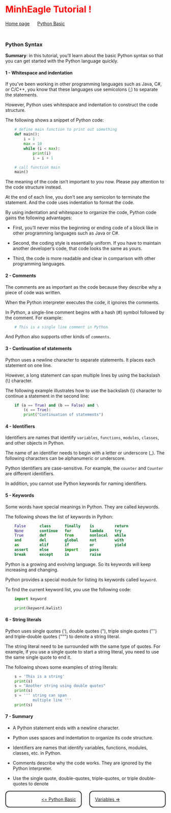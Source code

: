<h1 style="color:red">MinhEagle Tutorial !</h1>

<div style="width:100%;display:flex;justify-content:flex-start;align-items:center;gap:24px;padding-bottom:24px">
    <div>
        <a href="../README.md">Home page</a>
    </div>
    <div>
        <a href="../overview.md">Python Basic</a>
    </div>
</div>

### Python Syntax

**Summary**: in this tutorial, you’ll learn about the basic Python syntax so that you can get started with the Python language quickly.

#### 1 - Whitespace and indentation

<p>If you’ve been working in other programming languages such as Java, C#, or C/C++, you know that these languages use semicolons (;) to separate the statements.</p>

<p>However, Python uses whitespace and indentation to construct the code structure.</p>

<p>The following shows a snippet of Python code:</p>

```python
    # define main function to print out something
    def main():
        i = 1
        max = 10
        while (i < max):
            print(i)
            i = i + 1

    # call function main
    main()
```

<p>The meaning of the code isn’t important to you now. Please pay attention to the code structure instead.</p>

<p>At the end of each line, you don’t see any semicolon to terminate the statement. And the code uses indentation to format the code.</p>

<p>By using indentation and whitespace to organize the code, Python code gains the following advantages:</p>

- First, you’ll never miss the beginning or ending code of a block like in other programming languages such as Java or C#.

- Second, the coding style is essentially uniform. If you have to maintain another developer’s code, that code looks the same as yours.

- Third, the code is more readable and clear in comparison with other programming languages.

#### 2 - Comments

<p>The comments are as important as the code because they describe why a piece of code was written.</p>

<p>When the Python interpreter executes the code, it ignores the comments.</p>

<p>In Python, a single-line comment begins with a hash (#) symbol followed by the comment. For example:</p>

```python
    # This is a single line comment in Python
```

<p>And Python also supports other kinds of <code>comments</code>.</p>

#### 3 - Continuation of statements

<p>Python uses a newline character to separate statements. It places each statement on one line.</p>

<p>However, a long statement can span multiple lines by using the backslash (\) character.</p>

<p>The following example illustrates how to use the backslash (\) character to continue a statement in the second line:</p>

```python
    if (a == True) and (b == False) and \
        (c == True):
        print("Continuation of statements")
```

#### 4 - Identifiers

<p>Identifiers are names that identify <code>variables</code>, <code>functions</code>, <code>modules</code>, <code>classes</code>, and other objects in Python.</p>

<p>The name of an identifier needs to begin with a letter or underscore (_). The following characters can be alphanumeric or underscore.</p>

<p>Python identifiers are case-sensitive. For example, the <code>counter</code> and <code>Counter</code> are different identifiers.</p>

<p>In addition, you cannot use Python keywords for naming identifiers.</p>

#### 5 - Keywords

<p>Some words have special meanings in Python. They are called keywords.</p>

<p>The following shows the list of keywords in Python:</p>

```python
    False      class      finally    is         return
    None       continue   for        lambda     try
    True       def        from       nonlocal   while
    and        del        global     not        with
    as         elif       if         or         yield
    assert     else       import     pass
    break      except     in         raise
```

<p>Python is a growing and evolving language. So its keywords will keep increasing and changing.</p>

<p>Python provides a special module for listing its keywords called <code>keyword</code>.</p>

<p>To find the current keyword list, you use the following code:</p>

```python
    import keyword

    print(keyword.kwlist)
```

#### 6 - String literals

<p>Python uses single quotes ('), double quotes ("), triple single quotes (''') and triple-double quotes (""") to denote a string literal.</p>

<p>The string literal need to be surrounded with the same type of quotes. For example, if you use a single quote to start a string literal, you need to use the same single quote to end it.</p>

<p>The following shows some examples of string literals:</p>

```python
    s = 'This is a string'
    print(s)
    s = "Another string using double quotes"
    print(s)
    s = ''' string can span
            multiple line '''
    print(s)
```

#### 7 - Summary

- A Python statement ends with a newline character.

- Python uses spaces and indentation to organize its code structure.

- Identifiers are names that identify variables, functions, modules, classes, etc. in Python.

- Comments describe why the code works. They are ignored by the Python interpreter.

- Use the single quote, double-quotes, triple-quotes, or triple double-quotes to denote

<div style="width:100%;display:flex;justify-content:space-between;align-items:center;gap:24px">
    <div style="width:50%;height:48px;border-style:solid;border-width:2px;border-radius:12px;display:flex;justify-content:flex-end;align-items:center;padding-right:16px">
        <a href="../overview.md"><= Python Basic</a>
    </div>
    <div style="width:50%;height:48px;border-style:solid;border-width:2px;border-radius:12px;display:flex;justify-content:flex-start;align-items:center;padding-left:16px">
        <a href="./variables.md">Variables =></a>
    </div>
</div>

